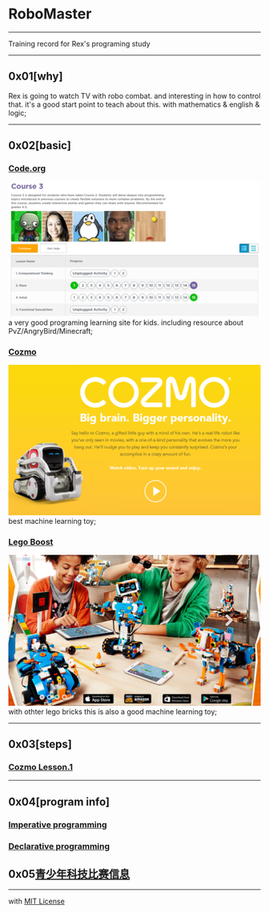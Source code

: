# RoboMaster

-----
Training record for Rex's programing study

----
## 0x01[why]

Rex is going to watch TV with robo combat. and interesting in how to control that. it's a good start point to teach about this. with mathematics & english & logic; 

----
## 0x02[basic]

### [Code.org](https://code.org/)
![codeorg.png](https://github.com/bluefalconjun/RoboMaster/blob/master/Pics/codeorg.png)
a very good programing learning site for kids. including resource about PvZ/AngryBird/Minecraft;

### [Cozmo](https://www.anki.com/en-us/cozmo)
![cozmo.png](https://github.com/bluefalconjun/RoboMaster/blob/master/Pics/cozmo.png)
best machine learning toy;

### [Lego Boost](https://www.lego.com/en-us/boost)
![legoboost.png](https://github.com/bluefalconjun/RoboMaster/blob/master/Pics/legoboost.png)
with othter lego bricks this is also a good machine learning toy;

----
## 0x03[steps]

### [Cozmo Lesson.1](https://github.com/bluefalconjun/RoboMaster/blob/master/Lessons/Maze.md)

----
## 0x04[program info]

### [Imperative programming](https://github.com/bluefalconjun/RoboMaster/blob/master/Info/ImperativeProgram.md)

### [Declarative programming](https://github.com/bluefalconjun/RoboMaster/blob/master/Info/DeclarativeProgram.md)

## 0x05[青少年科技比赛信息](https://github.com/bluefalconjun/RoboMaster/blob/master/Info/Competition.md)

-----
with [MIT License](https://github.com/bluefalconjun/RoboMaster/blob/master/LICENSE)
